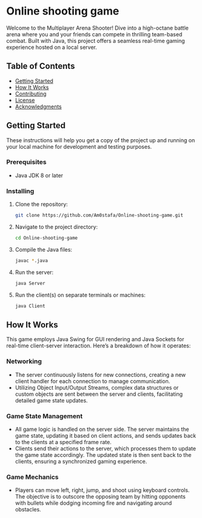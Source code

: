 # Online shooting game

Welcome to the Multiplayer Arena Shooter! Dive into a high-octane battle arena where you and your friends can compete in thrilling team-based combat. Built with Java, this project offers a seamless real-time gaming experience hosted on a local server.

## Table of Contents
- [Getting Started](#getting-started)
- [How It Works](#how-it-works)
- [Contributing](#contributing)
- [License](#license)
- [Acknowledgments](#acknowledgments)

## Getting Started

These instructions will help you get a copy of the project up and running on your local machine for development and testing purposes.

### Prerequisites

- Java JDK 8 or later

### Installing

1. Clone the repository:
   ```bash
   git clone https://github.com/Am0stafa/Online-shooting-game.git
   ```
2. Navigate to the project directory:
   ```bash
   cd Online-shooting-game
   ```
3. Compile the Java files:
   ```bash
   javac *.java
   ```
4. Run the server:
   ```bash
   java Server
   ```
5. Run the client(s) on separate terminals or machines:
   ```bash
   java Client
   ```

## How It Works

This game employs Java Swing for GUI rendering and Java Sockets for real-time client-server interaction. Here’s a breakdown of how it operates:

### Networking
- The server continuously listens for new connections, creating a new client handler for each connection to manage communication.
- Utilizing Object Input/Output Streams, complex data structures or custom objects are sent between the server and clients, facilitating detailed game state updates.

### Game State Management
- All game logic is handled on the server side. The server maintains the game state, updating it based on client actions, and sends updates back to the clients at a specified frame rate.
- Clients send their actions to the server, which processes them to update the game state accordingly. The updated state is then sent back to the clients, ensuring a synchronized gaming experience.

### Game Mechanics
- Players can move left, right, jump, and shoot using keyboard controls. The objective is to outscore the opposing team by hitting opponents with bullets while dodging incoming fire and navigating around obstacles.

